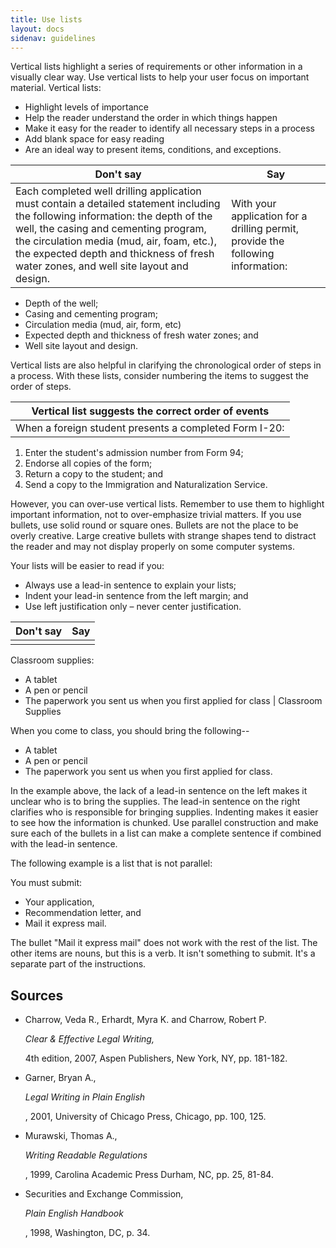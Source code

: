 ```yaml
---
title: Use lists
layout: docs
sidenav: guidelines
---
```


Vertical lists highlight a series of requirements or other information in a visually clear way. Use vertical lists to help your user focus on important material. Vertical lists:

- Highlight levels of importance
- Help the reader understand the order in which things happen
- Make it easy for the reader to identify all necessary steps in a process
- Add blank space for easy reading
- Are an ideal way to present items, conditions, and exceptions.

Don't say                                                                                                                                                                                                                                                                                                      | Say
-------------------------------------------------------------------------------------------------------------------------------------------------------------------------------------------------------------------------------------------------------------------------------------------------------------- | -------------------------------------------------------------------------------
Each completed well drilling application must contain a detailed statement including the following information: the depth of the well, the casing and cementing program, the circulation media (mud, air, foam, etc.), the expected depth and thickness of fresh water zones, and well site layout and design. | With your application for a drilling permit, provide the following information:

- Depth of the well;
- Casing and cementing program;
- Circulation media (mud, air, form, etc)
- Expected depth and thickness of fresh water zones; and
- Well site layout and design.

Vertical lists are also helpful in clarifying the chronological order of steps in a process. With these lists, consider numbering the items to suggest the order of steps.

| Vertical list suggests the correct order of events
| ------------------------------------------------------
| When a foreign student presents a completed Form I-20:

1. Enter the student's admission number from Form 94;
2. Endorse all copies of the form;
3. Return a copy to the student; and
4. Send a copy to the Immigration and Naturalization Service.

However, you can over-use vertical lists. Remember to use them to highlight important information, not to over-emphasize trivial matters. If you use bullets, use solid round or square ones. Bullets are not the place to be overly creative. Large creative bullets with strange shapes tend to distract the reader and may not display properly on some computer systems.

Your lists will be easier to read if you:

- Always use a lead-in sentence to explain your lists;
- Indent your lead-in sentence from the left margin; and
- Use left justification only – never center justification.

Don't say | Say
--------- | ---
          |

Classroom supplies:

- A tablet
- A pen or pencil
- The paperwork you sent us when you first applied for class | Classroom Supplies

When you come to class, you should bring the following--

- A tablet
- A pen or pencil
- The paperwork you sent us when you first applied for class.

In the example above, the lack of a lead-in sentence on the left makes it unclear who is to bring the supplies. The lead-in sentence on the right clarifies who is responsible for bringing supplies. Indenting makes it easier to see how the information is chunked. Use parallel construction and make sure each of the bullets in a list can make a complete sentence if combined with the lead-in sentence.

The following example is a list that is not parallel:

You must submit:

- Your application,
- Recommendation letter, and
- Mail it express mail.

The bullet "Mail it express mail" does not work with the rest of the list. The other items are nouns, but this is a verb. It isn't something to submit. It's a separate part of the instructions.

## Sources

- Charrow, Veda R., Erhardt, Myra K. and Charrow, Robert P.

  <cite>Clear &amp; Effective Legal Writing,</cite>

  4th edition, 2007, Aspen Publishers, New York, NY, pp. 181-182.

- Garner, Bryan A.,

  <cite>Legal Writing in Plain English</cite>

  , 2001, University of Chicago Press, Chicago, pp. 100, 125.

- Murawski, Thomas A.,

  <cite>Writing Readable Regulations</cite>

  , 1999, Carolina Academic Press Durham, NC, pp. 25, 81-84.

- Securities and Exchange Commission,

  <cite>Plain English Handbook</cite>

  , 1998, Washington, DC, p. 34.
